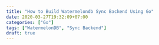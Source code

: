 ```yaml
---
title: "How to Build Watermelondb Sync Backend Using Go"
date: 2020-03-27T19:32:09+07:00
categories: ["Go"]
tags: ["WatermelonDB", "Sync Backend"]
draft: true
---
```



